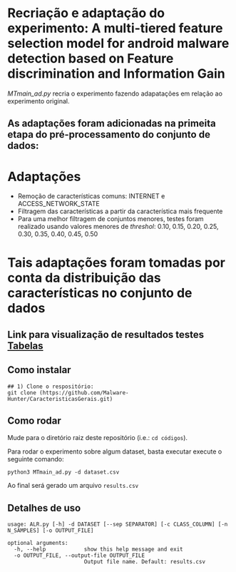 # Recriação e adaptação do experimento: A multi-tiered feature selection model for android malware detection based on Feature discrimination and Information Gain
_MTmain_ad.py_ recria o experimento fazendo adapatações em relação ao experimento original.
## As adaptações foram adicionadas na primeita etapa do pré-processamento do conjunto de dados:
# Adaptações
- Remoção de características comuns: INTERNET e ACCESS_NETWORK_STATE
- Filtragem das características a partir da característica mais frequente
- Para uma melhor filtragem de conjuntos menores, testes foram realizado usando valores menores de _threshol_: 0.10, 0.15, 0.20, 0.25, 0.30, 0.35, 0.40, 0.45, 0.50
# Tais adaptações foram tomadas por conta da distribuição das características no conjunto de dados
## Link para visualização de resultados testes [Tabelas](https://docs.google.com/spreadsheets/d/1dCuyj8D3xlrWKMQDF5hm8E2GYLfKQg_YCWt3DJSFt88/edit#gid=0)

## Como instalar
```
## 1) Clone o respositório:
git clone (https://github.com/Malware-Hunter/CaracteristicasGerais.git)

```

## Como rodar

Mude para o diretório raiz deste repositório (i.e.: `cd códigos`).

Para rodar o experimento sobre algum dataset, basta executar execute o seguinte comando:

```
python3 MTmain_ad.py -d dataset.csv
```
Ao final será gerado um arquivo ```results.csv```

## Detalhes de uso

```
usage: ALR.py [-h] -d DATASET [--sep SEPARATOR] [-c CLASS_COLUMN] [-n N_SAMPLES] [-o OUTPUT_FILE]

optional arguments:
  -h, --help            show this help message and exit
  -o OUTPUT_FILE, --output-file OUTPUT_FILE
                        Output file name. Default: results.csv
```
